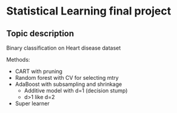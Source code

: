 # Statistical Learning final project

## Topic description

Binary classification on Heart disease dataset

Methods:
- CART with pruning
- Random forest with CV for selecting mtry
- AdaBoost with subsampling and shrinkage
    - Additive model with d=1 (decision stump)
    - d>1 like d=2
- Super learner
